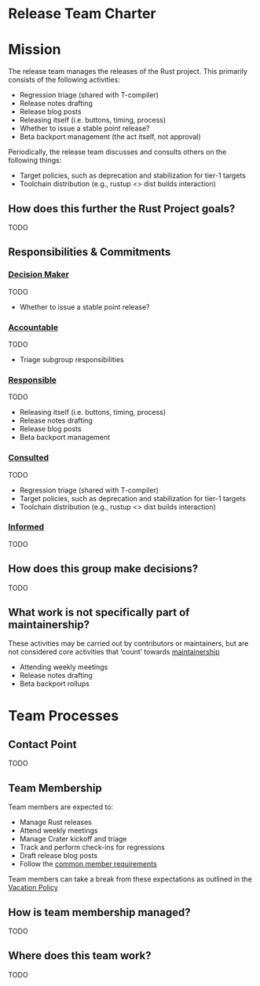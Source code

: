 # Release Team Charter

# Mission

The release team manages the releases of the Rust project. This primarily consists of the following activities:

* Regression triage (shared with T-compiler)
* Release notes drafting
* Release blog posts
* Releasing itself (i.e. buttons, timing, process)
* Whether to issue a stable point release?
* Beta backport management (the act itself, not approval)

Periodically, the release team discusses and consults others on the following things:

* Target policies, such as deprecation and stabilization for tier-1 targets
* Toolchain distribution (e.g., rustup <> dist builds interaction)

## How does this further the Rust Project goals?

TODO

## Responsibilities & Commitments

### [Decision Maker](https://github.com/rust-lang/governance/blob/master/common/darci.md#decision-maker)

TODO

* Whether to issue a stable point release?

### [Accountable](https://github.com/rust-lang/governance/blob/master/common/darci.md#accountable)

TODO

* Triage subgroup responsibilities

### [Responsible](https://github.com/rust-lang/governance/blob/master/common/darci.md#responsible)

TODO

* Releasing itself (i.e. buttons, timing, process)
* Release notes drafting
* Release blog posts
* Beta backport management

### [Consulted](https://github.com/rust-lang/governance/blob/master/common/darci.md#consulted)

TODO

* Regression triage (shared with T-compiler)
* Target policies, such as deprecation and stabilization for tier-1 targets
* Toolchain distribution (e.g., rustup <> dist builds interaction)

### [Informed](https://github.com/rust-lang/governance/blob/master/common/darci.md#informed)

TODO

## How does this group make decisions?

TODO

## What work is not specifically part of maintainership?

These activities may be carried out by contributors or maintainers, but are not considered core activities that ‘count’ towards [maintainership](https://github.com/rust-lang/governance/blob/master/common/membership_types.md#maintainership)

* Attending weekly meetings
* Release notes drafting
* Beta backport rollups

# Team Processes

## Contact Point

TODO

## Team Membership

Team members are expected to:

* Manage Rust releases
* Attend weekly meetings
* Manage Crater kickoff and triage
* Track and perform check-ins for regressions
* Draft release blog posts
* Follow the [common member requirements](https://github.com/rust-lang/governance/blob/master/common/member_requirements.md)

Team members can take a break from these expectations as outlined in the [Vacation Policy](https://github.com/rust-lang/governance/blob/master/common/vacation_policy.md)

## How is team membership managed?

TODO

## Where does this team work?

TODO